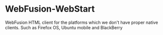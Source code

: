WebFusion-WebStart
==================

WebFusion HTML client for the platforms which we don't have proper native clients. Such as Firefox OS, Ubuntu mobile and BlackBerry